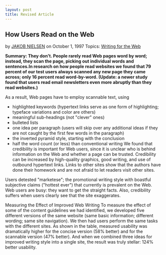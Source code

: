 ```yaml
---
layout: post
title: Revised Article
---
```


<h2>How Users Read on the Web</h2>

by [JAKOB NIELSEN](http://www.nngroup.com/articles/author/jakob-nielsen/) on October 1, 1997
Topics: [Writing for the Web](http://www.nngroup.com/topic/writing-web/)


**Summary: They don't. People rarely read Web pages word by word; instead, they scan the page, picking out individual words and sentences.In research on how people read websites we found that 79 percent of our test users always scanned any new page they came across; only 16 percent read word-by-word. (Update: a newer study found that users read email newsletters even more abruptly than they read websites.)**

As a result, Web pages have to employ scannable text, using



* highlighted keywords (hypertext links serve as one form of highlighting; typeface variations and color are others)
* meaningful sub-headings (not "clever" ones)
* bulleted lists
* one idea per paragraph (users will skip over any additional ideas if they are not caught by the first few words in the paragraph)
* the inverted pyramid style, starting with the conclusion
* half the word count (or less) than conventional writing
We found that credibility is important for Web users, since it is unclear who is behind information on the Web and whether a page can be trusted. Credibility can be increased by high-quality graphics, good writing, and use of outbound hypertext links. Links to other sites show that the authors have done their homework and are not afraid to let readers visit other sites.

Users detested "marketese"; the promotional writing style with boastful subjective claims ("hottest ever") that currently is prevalent on the Web. Web users are busy: they want to get the straight facts. Also, credibility suffers when users clearly see that the site exaggerates.

Measuring the Effect of Improved Web Writing
To measure the effect of some of the content guidelines we had identified, we developed five different versions of the same website (same basic information; different wording; same site navigation). We then had users perform the same tasks with the different sites. As shown in the table, measured usability was dramatically higher for the concise version (58% better) and for the scannable version (47% better). And when we combined three ideas for improved writing style into a single site, the result was truly stellar: 124% better usability.
